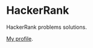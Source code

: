 # HackerRank

HackerRank problems solutions.

[My profile](https://www.hackerrank.com/StepanKuzmin).
